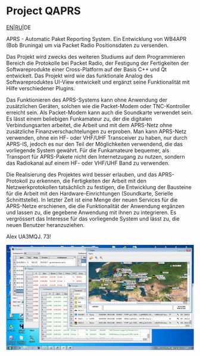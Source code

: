 # Project QAPRS

[EN](README.md)|[RU](README_RU.md)|DE

APRS - Automatic Paket Reporting System. Ein Entwicklung von WB4APR (Bob Bruninga) um via Packet Radio Positionsdaten zu versenden.

Das Projekt wird zwecks des weiteren Studiums auf dem Programmieren Bereich die Protokolle bei Packet Radio, der Festigung der Fertigkeiten der Softwareprodukte einer Cross-Platform auf der Basis С++ und Qt entwickelt. Das Projekt wird wie das funktionale Analog des Softwareproduktes UI-View entwickelt und ergänzt seine Funktionalität mit Hilfe verschiedener Plugins.

Das Funktionieren des APRS-Systems kann ohne Anwendung der zusätzlichen Geräten, solchen wie die Packet-Modem oder TNC-Kontroller erreicht sein. Als Packet-Modem kann auch die Soundkarte verwendet sein. Es lässt einem beliebigen Funkamateur zu, der die digitalen Verbindungsarten arbeitet, die Arbeit und mit dem APRS-Netz ohne zusätzliche Finanzverschachtelungen zu erproben. Man kann APRS-Netz verwenden, ohne ein HF- oder VHF/UHF Transceiver zu haben, nur durch APRS-IS, jedoch es nur den Teil der Möglichkeiten verwendend, die das vorliegende System gewährt. Für die Funkamateure bequemer, als Transport für APRS-Pakete nicht den Internetzugang zu nutzen, sondern das Radiokanal auf einem HF- oder VHF/UHF Band zu verwenden.

Die Realisierung des Projektes wird besser erlauben, und das APRS-Protokoll zu erkennen, die Fertigkeiten der Arbeit mit den Netzwerkprotokollen tatsächlich zu festigen, die Entwicklung der Bausteine für die Arbeit mit den Hardware-Einrichtungen (Soundkarte, Serielle Schnittstelle). In letzter Zeit ist eine Menge der neuen Services für die APRS-Netze erschienen, die die Funktionalität der Anwendung ergänzen und lassen zu, die gegebene Anwendung mit ihnen zu integrieren. Es vergrössert das Interesse für das vorliegende System und lässt zu, die neuen Benutzer heranzuziehen.

Alex UA3MQJ. 73!

![normal_qaprs](normal_qaprs.png.jpg?raw=true)
